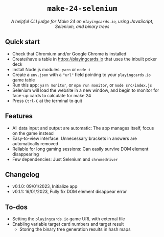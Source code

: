 <div align="center">

# `make-24-selenium`

_A helpful CLI judge for Make 24 on `playingcards.io`,
using JavaScript, Selenium, and binary trees_

</div>

## Quick start

- Check that Chromium and/or Google Chrome is installed
- Create/have a table in https://playingcards.io
  that uses the inbuilt poker deck
- Install Node.js modules: `yarn` or `node i`
- Create a `env.json` with a `"url"` field
  pointing to your `playingcards.io` game table
- Run this app: `yarn monitor`,
  or `npm run monitor`, or `node src/index.js`
- Selenium will load the website in a new window,
  and begin to monitor for face-up cards to calculate for make 24
- Press `Ctrl-C` at the terminal to quit

## Features

- All data input and output are automatic:
  The app manages itself, focus on the game instead
- Easy-to-view interface:
  Unnecessary brackets in answers are automatically removed
- Reliable for long gaming sessions:
  Can easily survive DOM element disappearing
- Few dependencies:
  Just Selenium and `chromedriver`

## Changelog

- v0.1.0: 09/01/2023, Initialize app
- v0.1.1: 16/01/2023, Fully fix DOM element disappear error

## To-dos

- Setting the `playingcards.io` game URL with external file
- Enabling variable target card numbers and target result
  - Storing the binary tree generation results in hash maps
